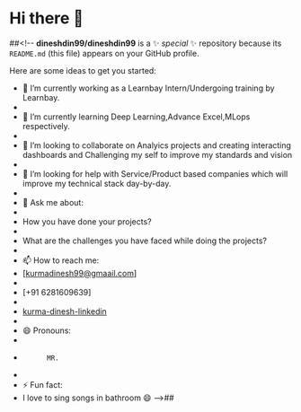 # Hi there 👋

##<!--
**dineshdin99/dineshdin99** is a ✨ _special_ ✨ repository because its `README.md` (this file) appears on your GitHub profile.

Here are some ideas to get you started:

- 🔭 I’m currently working as a Learnbay Intern/Undergoing training by Learnbay.
- 
- 🌱 I’m currently learning Deep Learning,Advance Excel,MLops respectively.
- 
- 👯 I’m looking to collaborate on Analyics projects and creating interacting dashboards and Challenging my self to improve my standards and vision
- 
- 🤔 I’m looking for help with Service/Product based companies which will improve my technical stack day-by-day.
- 
- 💬 Ask me about:
- 
- How you have done your projects?
- 
- What are the challenges you have faced while doing the projects?
- 
- 📫 How to reach me:
- [kurmadinesh99@gmaail.com]
- 
- [+91 6281609639]
- 
- [kurma-dinesh-linkedin](https://www.linkedin.com/in/kurma-dinesh-ae12/)
- 
- 😄 Pronouns:
- 
-           MR.
-       
- ⚡ Fun fact:
- I love to sing songs in bathroom 😄
-->##
